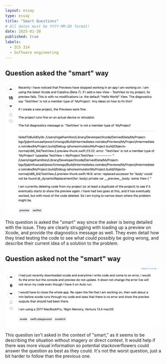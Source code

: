 ```yaml
---
layout: essay
type: essay
title: "Smart Questions"
# All dates must be YYYY-MM-DD format!
date: 2025-01-30
published: true
labels:
  - ICS 314
  - Software engineering
---
```


## Question asked the "smart" way
<img width="500px" class="rounded float-start pe-4" src="../img/SMARTQ.png">

This question is asked the "smart" way since the asker is being detailed with the issue. They are clearly struggling with loading up a preview on Xcode, and provide the diagnostics message as well. They even detail how they tried testing the code to see what could possibly be going wrong, and describe their current idea of a solution to the problem.

## Question asked not the "smart" way
<img width="500px" class="rounded float-start pe-4" src="../img/notsmart.png">

This question isn't asked in the context of "smart," as it seems to be describing the situation without imagery or direct context. It would help if there was more visual information so potential stackoverflowers could answer the question as best as they could. It's not the worst question, just a bit harder to follow than the previous one.